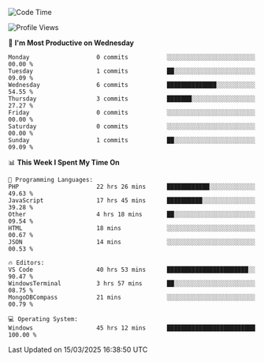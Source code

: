 <!--START_SECTION:waka-->
![Code Time](http://img.shields.io/badge/Code%20Time-4%2C365%20hrs%2014%20mins-blue)

![Profile Views](http://img.shields.io/badge/Profile%20Views-0-blue)

📅 **I'm Most Productive on Wednesday** 

```text
Monday                   0 commits           ░░░░░░░░░░░░░░░░░░░░░░░░░   00.00 % 
Tuesday                  1 commits           ██░░░░░░░░░░░░░░░░░░░░░░░   09.09 % 
Wednesday                6 commits           ██████████████░░░░░░░░░░░   54.55 % 
Thursday                 3 commits           ███████░░░░░░░░░░░░░░░░░░   27.27 % 
Friday                   0 commits           ░░░░░░░░░░░░░░░░░░░░░░░░░   00.00 % 
Saturday                 0 commits           ░░░░░░░░░░░░░░░░░░░░░░░░░   00.00 % 
Sunday                   1 commits           ██░░░░░░░░░░░░░░░░░░░░░░░   09.09 % 
```


📊 **This Week I Spent My Time On** 

```text
💬 Programming Languages: 
PHP                      22 hrs 26 mins      ████████████░░░░░░░░░░░░░   49.63 % 
JavaScript               17 hrs 45 mins      ██████████░░░░░░░░░░░░░░░   39.28 % 
Other                    4 hrs 18 mins       ██░░░░░░░░░░░░░░░░░░░░░░░   09.54 % 
HTML                     18 mins             ░░░░░░░░░░░░░░░░░░░░░░░░░   00.67 % 
JSON                     14 mins             ░░░░░░░░░░░░░░░░░░░░░░░░░   00.53 % 

🔥 Editors: 
VS Code                  40 hrs 53 mins      ███████████████████████░░   90.47 % 
WindowsTerminal          3 hrs 57 mins       ██░░░░░░░░░░░░░░░░░░░░░░░   08.75 % 
MongoDBCompass           21 mins             ░░░░░░░░░░░░░░░░░░░░░░░░░   00.79 % 

💻 Operating System: 
Windows                  45 hrs 12 mins      █████████████████████████   100.00 % 
```


 Last Updated on 15/03/2025 16:38:50 UTC
<!--END_SECTION:waka-->
